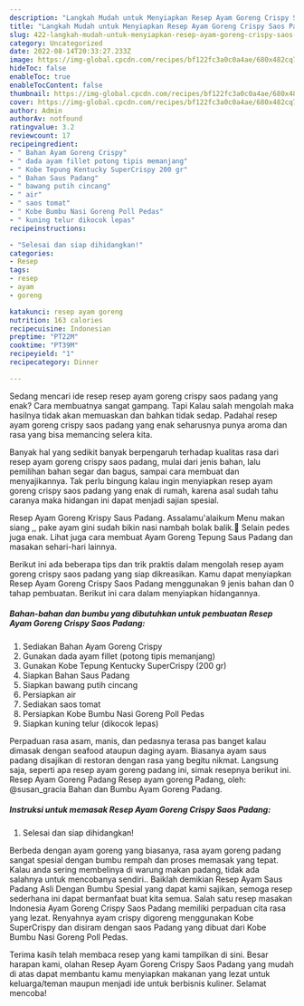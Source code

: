 ```yaml
---
description: "Langkah Mudah untuk Menyiapkan Resep Ayam Goreng Crispy Saos Padang yang Lezat"
title: "Langkah Mudah untuk Menyiapkan Resep Ayam Goreng Crispy Saos Padang yang Lezat"
slug: 422-langkah-mudah-untuk-menyiapkan-resep-ayam-goreng-crispy-saos-padang-yang-lezat
category: Uncategorized
date: 2022-08-14T20:33:27.233Z
image: https://img-global.cpcdn.com/recipes/bf122fc3a0c0a4ae/680x482cq70/resep-ayam-goreng-crispy-saos-padang-foto-resep-utama.jpg
hideToc: false
enableToc: true
enableTocContent: false
thumbnail: https://img-global.cpcdn.com/recipes/bf122fc3a0c0a4ae/680x482cq70/resep-ayam-goreng-crispy-saos-padang-foto-resep-utama.jpg
cover: https://img-global.cpcdn.com/recipes/bf122fc3a0c0a4ae/680x482cq70/resep-ayam-goreng-crispy-saos-padang-foto-resep-utama.jpg
author: Admin
authorAv: notfound
ratingvalue: 3.2
reviewcount: 17
recipeingredient:
- " Bahan Ayam Goreng Crispy"
- " dada ayam fillet potong tipis memanjang"
- " Kobe Tepung Kentucky SuperCrispy 200 gr"
- " Bahan Saus Padang"
- " bawang putih cincang"
- " air"
- " saos tomat"
- " Kobe Bumbu Nasi Goreng Poll Pedas"
- " kuning telur dikocok lepas"
recipeinstructions:

- "Selesai dan siap dihidangkan!"
categories:
- Resep
tags:
- resep
- ayam
- goreng

katakunci: resep ayam goreng 
nutrition: 163 calories
recipecuisine: Indonesian
preptime: "PT22M"
cooktime: "PT39M"
recipeyield: "1"
recipecategory: Dinner

---
```



Sedang mencari ide resep resep ayam goreng crispy saos padang yang enak? Cara membuatnya sangat gampang. Tapi Kalau salah mengolah maka hasilnya tidak akan memuaskan dan bahkan tidak sedap. Padahal resep ayam goreng crispy saos padang yang enak seharusnya punya aroma dan rasa yang bisa memancing selera kita.


Banyak hal yang sedikit banyak berpengaruh terhadap kualitas rasa dari resep ayam goreng crispy saos padang, mulai dari jenis bahan, lalu pemilihan bahan segar dan bagus, sampai cara membuat dan menyajikannya. Tak perlu bingung kalau ingin menyiapkan resep ayam goreng crispy saos padang yang enak di rumah, karena asal sudah tahu caranya maka hidangan ini dapat menjadi sajian spesial.

Resep Ayam Goreng Krispy Saus Padang. Assalamu&#39;alaikum Menu makan siang ,, pake ayam gini sudah bikin nasi nambah bolak balik.🥰 Selain pedes juga enak. Lihat juga cara membuat Ayam Goreng Tepung Saus Padang dan masakan sehari-hari lainnya.


Berikut ini ada beberapa tips dan trik praktis dalam mengolah resep ayam goreng crispy saos padang yang siap dikreasikan. Kamu dapat menyiapkan Resep Ayam Goreng Crispy Saos Padang menggunakan 9 jenis bahan dan 0 tahap pembuatan. Berikut ini cara dalam menyiapkan hidangannya.

<!--inarticleads1-->

##### Bahan-bahan dan bumbu yang dibutuhkan untuk pembuatan Resep Ayam Goreng Crispy Saos Padang:

1. Sediakan  Bahan Ayam Goreng Crispy
1. Gunakan  dada ayam fillet (potong tipis memanjang)
1. Gunakan  Kobe Tepung Kentucky SuperCrispy (200 gr)
1. Siapkan  Bahan Saus Padang
1. Siapkan  bawang putih cincang
1. Persiapkan  air
1. Sediakan  saos tomat
1. Persiapkan  Kobe Bumbu Nasi Goreng Poll Pedas
1. Siapkan  kuning telur (dikocok lepas)


Perpaduan rasa asam, manis, dan pedasnya terasa pas banget kalau dimasak dengan seafood ataupun daging ayam. Biasanya ayam saus padang disajikan di restoran dengan rasa yang begitu nikmat. Langsung saja, seperti apa resep ayam goreng padang ini, simak resepnya berikut ini. Resep Ayam Goreng Padang Resep ayam goreng Padang, oleh: @susan_gracia Bahan dan Bumbu Ayam Goreng Padang. 

<!--inarticleads2-->

##### Instruksi untuk memasak Resep Ayam Goreng Crispy Saos Padang:


1. Selesai dan siap dihidangkan!

Berbeda dengan ayam goreng yang biasanya, rasa ayam goreng padang sangat spesial dengan bumbu rempah dan proses memasak yang tepat. Kalau anda sering membelinya di warung makan padang, tidak ada salahnya untuk mencobanya sendiri.. Baiklah demikian Resep Ayam Saus Padang Asli Dengan Bumbu Spesial yang dapat kami sajikan, semoga resep sederhana ini dapat bermanfaat buat kita semua. Salah satu resep masakan Indonesia Ayam Goreng Crispy Saos Padang memiliki perpaduan cita rasa yang lezat. Renyahnya ayam crispy digoreng menggunakan Kobe SuperCrispy dan disiram dengan saos Padang yang dibuat dari Kobe Bumbu Nasi Goreng Poll Pedas. 

Terima kasih telah membaca resep yang kami tampilkan di sini. Besar harapan kami, olahan Resep Ayam Goreng Crispy Saos Padang yang mudah di atas dapat membantu kamu menyiapkan makanan yang lezat untuk keluarga/teman maupun menjadi ide untuk berbisnis kuliner. Selamat mencoba!

